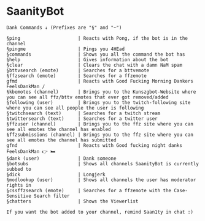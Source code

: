# SaanityBot

    Dank Commands ↓ (Prefixes are "§" and "~")
              
    §ping                     | Reacts with Pong, if the bot is in the channel
    §pingme                   | Pings you 4HEad
    §commands                 | Shows you all the command the bot has
    §help                     | Gives information about the bot
    §clear                    | Clears the chat with a damn NaM spam
    §bttvsearch (emote)       | Searches for a bttvemote
    §ffzsearch (emote)        | Searches for a ffzemote
    gfmd                      | Reacts with Good Fucking Morning Dankers FeelsDankMan / 
    §kbemotes (channel)       | Brings you to the Kunszgbot-Website where you can see all ffz/bttv emotes that ever got removed/added
    §following (user)         | Brings you to the twitch-following site where you can see all people the user is following
    §twitchsearch (text)      | Searches for a twitch stream
    §twittersearch (text)     | Searches for a twitter user
    §ffzuser (channel)        | Brings you to the ffz site where you can see all emotes the channel has enabled 
    §ffzsubmissions (channel) | Brings you to the ffz site where you can see all emotes the channel has submitted
    gfnd                      | Reacts with Good fucking night danks FeelsDankMan 👉 🛏 
    §dank (user)              | Dank someone
    §botsubs                  | Shows all channels SaanityBot is currently subbed to 
    §dick                     | Longjerk
    §modlookup (user)         | Shows all channels the user has moderator rights in
    §cssffzsearch (emote)     | Searches for a ffzemote with the Case-Sensitive Search filter
    §chatters                 | Shows the Viewerlist
                      
    If you want the bot added to your channel, remind Saan1ty in chat :) 

